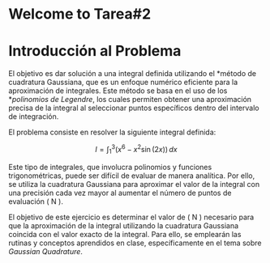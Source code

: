 # Welcome to Tarea#2

# Introducción al Problema

El objetivo es dar solución a una integral definida utilizando el *método de cuadratura Gaussiana, que es un enfoque numérico eficiente para la aproximación de integrales. Este método se basa en el uso de los **polinomios de Legendre*, los cuales permiten obtener una aproximación precisa de la integral al seleccionar puntos específicos dentro del intervalo de integración.

El problema consiste en resolver la siguiente integral definida:

$$
I = \int_{1}^{3} \left( x^6 - x^2 \sin(2x) \right) \, dx
$$

Este tipo de integrales, que involucra polinomios y funciones trigonométricas, puede ser difícil de evaluar de manera analítica. Por ello, se utiliza la cuadratura Gaussiana para aproximar el valor de la integral con una precisión cada vez mayor al aumentar el número de puntos de evaluación \( N \).

El objetivo de este ejercicio es determinar el valor de \( N \) necesario para que la aproximación de la integral utilizando la cuadratura Gaussiana coincida con el valor exacto de la integral. Para ello, se emplearán las rutinas y conceptos aprendidos en clase, específicamente en el tema sobre *Gaussian Quadrature*.
